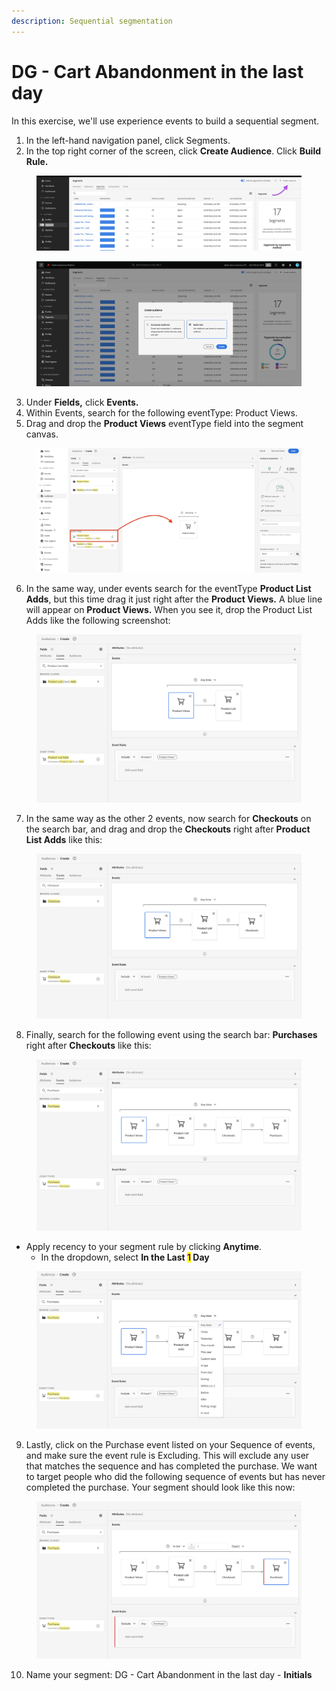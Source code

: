 ```yaml
---
description: Sequential segmentation
---
```


# DG - Cart Abandonment in the last day

In this exercise, we'll use experience events to build a sequential segment.

1. In the left-hand navigation panel, click Segments.
2. In the top right corner of the screen, click **Create Audience**. Click **Build Rule.**

<figure><img src="../.gitbook/assets/Screen Shot 2022-12-12 at 7.33.16 PM.png" alt=""><figcaption></figcaption></figure>

<figure><img src="../.gitbook/assets/Screen Shot 2022-12-12 at 7.16.48 PM.png" alt=""><figcaption></figcaption></figure>

3. Under **Fields,** click **Events.**
4. Within Events, search for the following eventType: Product Views.
5. Drag and drop the **Product Views** eventType field into the segment canvas.

<figure><img src="../.gitbook/assets/Screenshot 2023-07-12 at 9.24.30 AM.png" alt=""><figcaption></figcaption></figure>

6. In the same way, under events search for the eventType **Product List Adds**, but this time drag it just right after the **Product Views.** A blue line will appear on **Product Views.** When you see it, drop the Product List Adds like the following screenshot:

<figure><img src="../.gitbook/assets/Screenshot 2023-07-12 at 9.28.10 AM.png" alt=""><figcaption></figcaption></figure>

7. In the same way as the other 2 events, now search for **Checkouts** on the search bar, and drag and drop the **Checkouts** right after **Product List Adds** like this:

<figure><img src="../.gitbook/assets/Screenshot 2023-07-12 at 9.30.05 AM.png" alt=""><figcaption></figcaption></figure>

8. Finally, search for the following event using the search bar: **Purchases** right after **Checkouts** like this:

<figure><img src="../.gitbook/assets/Screenshot 2023-07-12 at 9.31.23 AM.png" alt=""><figcaption></figcaption></figure>

* Apply recency to your segment rule by clicking **Anytime**.&#x20;
  * In the dropdown, select **In the Last **<mark style="color:purple;">**1**</mark>** Day**

<figure><img src="../.gitbook/assets/Screenshot 2023-07-12 at 9.32.12 AM.png" alt=""><figcaption></figcaption></figure>

9. Lastly, click on the Purchase event listed on your Sequence of events, and make sure the event rule is Excluding. This will exclude any user that matches the sequence and has completed the purchase. We want to target people who did the following sequence of events but has never completed the purchase. Your segment should look like this now:

<figure><img src="../.gitbook/assets/Screenshot 2023-07-12 at 9.34.44 AM.png" alt=""><figcaption></figcaption></figure>

10. Name your segment: DG - Cart Abandonment in the last day - **Initials**
